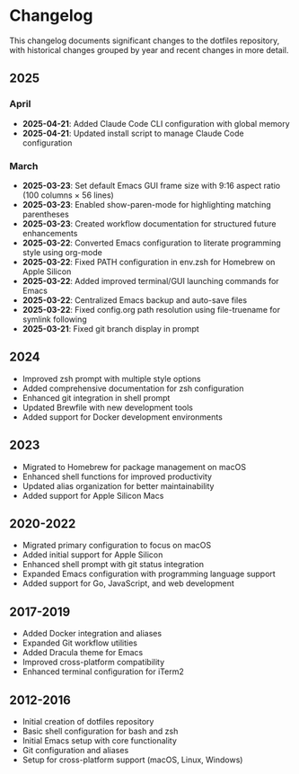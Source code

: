 # Changelog

This changelog documents significant changes to the dotfiles repository, with historical changes grouped by year and recent changes in more detail.

## 2025

### April

- **2025-04-21**: Added Claude Code CLI configuration with global memory
- **2025-04-21**: Updated install script to manage Claude Code configuration

### March

- **2025-03-23**: Set default Emacs GUI frame size with 9:16 aspect ratio (100 columns × 56 lines)
- **2025-03-23**: Enabled show-paren-mode for highlighting matching parentheses
- **2025-03-23**: Created workflow documentation for structured future enhancements
- **2025-03-22**: Converted Emacs configuration to literate programming style using org-mode
- **2025-03-22**: Fixed PATH configuration in env.zsh for Homebrew on Apple Silicon
- **2025-03-22**: Added improved terminal/GUI launching commands for Emacs
- **2025-03-22**: Centralized Emacs backup and auto-save files
- **2025-03-22**: Fixed config.org path resolution using file-truename for symlink following
- **2025-03-21**: Fixed git branch display in prompt

## 2024

- Improved zsh prompt with multiple style options
- Added comprehensive documentation for zsh configuration
- Enhanced git integration in shell prompt
- Updated Brewfile with new development tools
- Added support for Docker development environments

## 2023

- Migrated to Homebrew for package management on macOS
- Enhanced shell functions for improved productivity
- Updated alias organization for better maintainability
- Added support for Apple Silicon Macs

## 2020-2022

- Migrated primary configuration to focus on macOS
- Added initial support for Apple Silicon
- Enhanced shell prompt with git status integration
- Expanded Emacs configuration with programming language support
- Added support for Go, JavaScript, and web development

## 2017-2019

- Added Docker integration and aliases
- Expanded Git workflow utilities
- Added Dracula theme for Emacs
- Improved cross-platform compatibility
- Enhanced terminal configuration for iTerm2

## 2012-2016

- Initial creation of dotfiles repository
- Basic shell configuration for bash and zsh
- Initial Emacs setup with core functionality
- Git configuration and aliases
- Setup for cross-platform support (macOS, Linux, Windows)